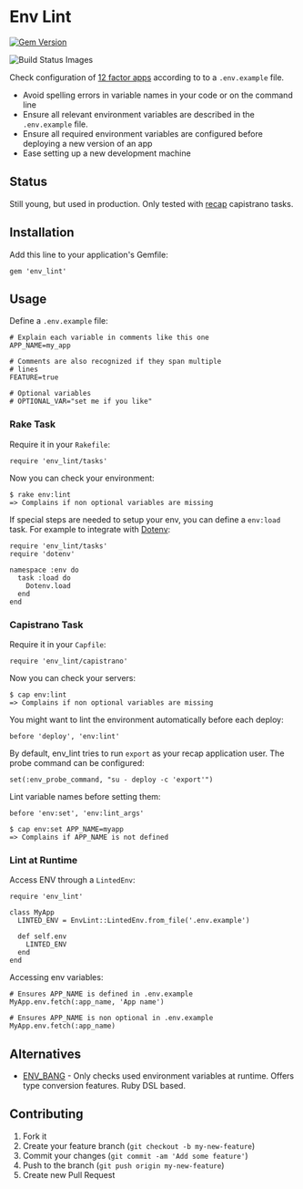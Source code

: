 # Env Lint

[![Gem Version](https://badge.fury.io/rb/env_lint.png)](http://badge.fury.io/rb/env_lint)

<img src="https://travis-ci.org/tf/env_lint.png" data-bindattr-466="466" title="Build Status Images">

Check configuration of [12 factor apps](http://12factor.net/config)
according to to a `.env.example` file.

* Avoid spelling errors in variable names in your code or on the
  command line
* Ensure all relevant environment variables are described in the
  `.env.example` file.
* Ensure all required environment variables are configured before
  deploying a new version of an app
* Ease setting up a new development machine

## Status

Still young, but used in production. Only tested with
[recap](https://github.com/tomafro/recap) capistrano tasks.

## Installation

Add this line to your application's Gemfile:

    gem 'env_lint'

## Usage

Define a `.env.example` file:

    # Explain each variable in comments like this one
    APP_NAME=my_app
    
    # Comments are also recognized if they span multiple
    # lines
    FEATURE=true
    
    # Optional variables
    # OPTIONAL_VAR="set me if you like"

### Rake Task

Require it in your `Rakefile`:

    require 'env_lint/tasks'

Now you can check your environment:

    $ rake env:lint
    => Complains if non optional variables are missing

If special steps are needed to setup your env, you can define a
`env:load` task. For example to integrate with
[Dotenv](https://github.com/bkeepers/dotenv):

    require 'env_lint/tasks'
    require 'dotenv'

    namespace :env do
      task :load do
        Dotenv.load
      end
    end

### Capistrano Task

Require it in your `Capfile`:

    require 'env_lint/capistrano'

Now you can check your servers:

    $ cap env:lint
    => Complains if non optional variables are missing

You might want to lint the environment automatically before each
deploy:

    before 'deploy', 'env:lint'

By default, env_lint tries to run `export` as your recap application
user. The probe command can be configured:

    set(:env_probe_command, "su - deploy -c 'export'")

Lint variable names before setting them:

    before 'env:set', 'env:lint_args'
    
    $ cap env:set APP_NAME=myapp
    => Complains if APP_NAME is not defined

### Lint at Runtime

Access ENV through a `LintedEnv`:

    require 'env_lint'

    class MyApp
      LINTED_ENV = EnvLint::LintedEnv.from_file('.env.example')
      
      def self.env
        LINTED_ENV
      end
    end

Accessing env variables:

    # Ensures APP_NAME is defined in .env.example
    MyApp.env.fetch(:app_name, 'App name')

    # Ensures APP_NAME is non optional in .env.example
    MyApp.env.fetch(:app_name)

## Alternatives

* [ENV_BANG](https://github.com/jcamenisch/ENV_BANG) - Only checks used
  environment variables at runtime. Offers type conversion
  features. Ruby DSL based.

## Contributing

1. Fork it
2. Create your feature branch (`git checkout -b my-new-feature`)
3. Commit your changes (`git commit -am 'Add some feature'`)
4. Push to the branch (`git push origin my-new-feature`)
5. Create new Pull Request
